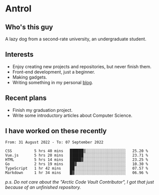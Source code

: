 # Antrol

## Who's this guy

A lazy dog from a second-rate university, an undergraduate student.

## Interests

* Enjoy creating new projects and repositories, but never finish them.
* Front-end development, just a beginner.
* Making gadgets.
* Writing something in my personal [blog](https://blog.antrol.xyz/).

## Recent plans

* Finish my graduation project.
* Write some introductory articles about Computer Science.

<!--
* Try to develop a website for [Anime4KCPP](https://github.com/TianZerL/Anime4KCPP).
* Develop a Markdown renderer which user can customize its css, of course it is GUI-based.~~(If I could finish  it before getting bored)~~
* Work with my [teammates](https://github.com/SWJTU-Lazy-Dogs).
* Find something interests me, as a hobby after finishing my ~~boring~~ homework.
-->

## I have worked on these recently

<!--START_SECTION:waka-->

```text
From: 31 August 2022 - To: 07 September 2022

CSS          5 hrs 40 mins   ██████▒░░░░░░░░░░░░░░░░░░   25.20 %
Vue.js       5 hrs 20 mins   ██████░░░░░░░░░░░░░░░░░░░   23.71 %
HTML         5 hrs 14 mins   █████▓░░░░░░░░░░░░░░░░░░░   23.25 %
Go           2 hrs 19 mins   ██▓░░░░░░░░░░░░░░░░░░░░░░   10.30 %
TypeScript   1 hr 42 mins    ██░░░░░░░░░░░░░░░░░░░░░░░   07.57 %
Markdown     1 hr 34 mins    █▓░░░░░░░░░░░░░░░░░░░░░░░   06.96 %
```

<!--END_SECTION:waka-->

*p.s.  Do not care about the "Arctic Code Vault Contributor", I got that just because of an unfinished repository.*

<!--
**qzmlgfj/qzmlgfj** is a ✨ _special_ ✨ repository because its `README.md` (this file) appears on your GitHub profile.

Here are some ideas to get you started:

- 🔭 I’m currently working on ...
- 🌱 I’m currently learning ...
- 👯 I’m looking to collaborate on ...
- 🤔 I’m looking for help with ...
- 💬 Ask me about ...
- 📫 How to reach me: ...
- 😄 Pronouns: ...
- ⚡ Fun fact: ...
-->
